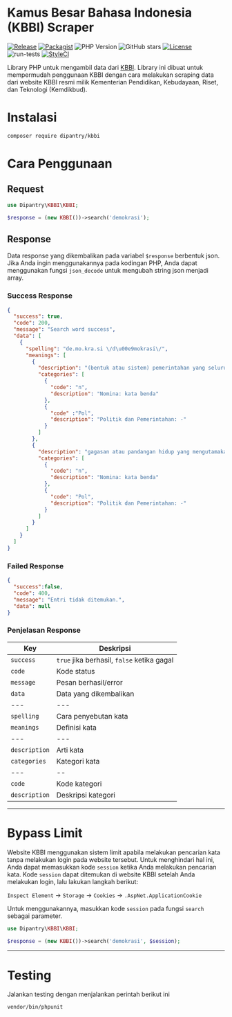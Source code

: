 # Kamus Besar Bahasa Indonesia (KBBI) Scraper

[![Release](https://img.shields.io/github/v/release/dipantry/kbbi?label=Release&sort=semver&style=flat-square)](https://github.com/dipantry/kbbi/releases)
[![Packagist](https://img.shields.io/packagist/v/dipantry/kbbi?label=Packagist&style=flat-square)](https://packagist.org/packages/dipantry/kbbi)
![PHP Version](https://img.shields.io/packagist/php-v/dipantry/kbbi?label=PHP%20Version)
![GitHub stars](https://img.shields.io/github/stars/dipantry/kbbi?label=Stars&style=flat-square)
[![License](https://img.shields.io/badge/license-MIT-blue.svg?label=License&style=flat-square)](https://opensource.org/licenses/MIT)
<br>
![run-tests](https://github.com/dipantry/kbbi/workflows/run-tests/badge.svg)
[![StyleCI](https://github.styleci.io/repos/485616077/shield?branch=main)](https://github.styleci.io/repos/485616077?branch=main)

Library PHP untuk mengambil data dari [KBBI](https://kbbi.kemdikbud.go.id/). Library ini dibuat untuk mempermudah penggunaan KBBI dengan cara melakukan scraping data dari website KBBI resmi milik Kementerian Pendidikan, Kebudayaan, Riset, dan Teknologi (Kemdikbud).

# Instalasi
```sh
composer require dipantry/kbbi
```

# Cara Penggunaan
## Request
```php
use Dipantry\KBBI\KBBI;

$response = (new KBBI())->search('demokrasi');
```

## Response
Data response yang dikembalikan pada variabel `$response` berbentuk json. Jika Anda ingin menggunakannya pada kodingan PHP, Anda dapat menggunakan fungsi `json_decode` untuk mengubah string json menjadi array.

### Success Response
```json
{
  "success": true,
  "code": 200,
  "message": "Search word success",
  "data": [
    {
      "spelling": "de.mo.kra.si \/d\u00e9mokrasi\/",
      "meanings": [
        {
          "description": "(bentuk atau sistem) pemerintahan yang seluruh rakyatnya turut serta memerintah dengan perantaraan wakilnya; pemerintahan rakyat",
          "categories": [
            {
              "code": "n",
              "description": "Nomina: kata benda"
            },
            {
              "code" :"Pol",
              "description": "Politik dan Pemerintahan: -"
            }
          ]
        },
        {
          "description": "gagasan atau pandangan hidup yang mengutamakan persamaan hak dan kewajiban serta perlakuan yang sama bagi semua warga negara",
          "categories": [
            {
              "code": "n",
              "description": "Nomina: kata benda"
            },
            {
              "code": "Pol",
              "description": "Politik dan Pemerintahan: -"
            }
          ]
        }
      ]
    }
  ]
}
```

### Failed Response
```json
{
  "success":false,
  "code": 400,
  "message": "Entri tidak ditemukan.",
  "data": null
}
```

### Penjelasan Response
| Key           | Deskripsi                                  |
|---------------|--------------------------------------------|
| `success`     | `true` jika berhasil, `false` ketika gagal |
| `code`        | Kode status                                |
| `message`     | Pesan berhasil/error                       |
| `data`        | Data yang dikembalikan                     |
| ---           | ---                                        |
| `spelling`    | Cara penyebutan kata                       |
| `meanings`    | Definisi kata                              |
| ---           | ---                                        |
| `description` | Arti kata                                  |
| `categories`  | Kategori kata                              |
| ---           | --                                         |
| `code`        | Kode kategori                              |
| `description` | Deskripsi kategori                         |

---
# Bypass Limit
Website KBBI menggunakan sistem limit apabila melakukan pencarian kata tanpa melakukan login pada website tersebut. Untuk menghindari hal ini, Anda dapat memasukkan kode `session` ketika Anda melakukan pencarian kata. Kode `session` dapat ditemukan di website KBBI setelah Anda melakukan login, lalu lakukan langkah berikut:

`Inspect Element` -> `Storage` -> `Cookies` -> `.AspNet.ApplicationCookie`

Untuk menggunakannya, masukkan kode `session` pada fungsi `search` sebagai parameter.

```php
use Dipantry\KBBI\KBBI;

$response = (new KBBI())->search('demokrasi', $session);
```

---
# Testing
Jalankan testing dengan menjalankan perintah berikut ini
```sh
vendor/bin/phpunit
```
